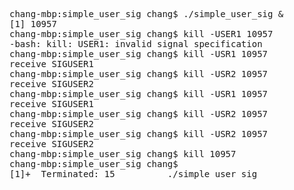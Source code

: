 <pre>
chang-mbp:simple_user_sig chang$ ./simple_user_sig &
[1] 10957
chang-mbp:simple_user_sig chang$ kill -USER1 10957
-bash: kill: USER1: invalid signal specification
chang-mbp:simple_user_sig chang$ kill -USR1 10957
receive SIGUSER1
chang-mbp:simple_user_sig chang$ kill -USR2 10957
receive SIGUSER2
chang-mbp:simple_user_sig chang$ kill -USR1 10957
receive SIGUSER1
chang-mbp:simple_user_sig chang$ kill -USR2 10957
receive SIGUSER2
chang-mbp:simple_user_sig chang$ kill -USR2 10957
receive SIGUSER2
chang-mbp:simple_user_sig chang$ kill 10957
chang-mbp:simple_user_sig chang$
[1]+  Terminated: 15          ./simple_user_sig
</pre>